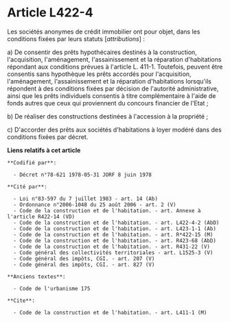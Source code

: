 # Article L422-4

Les sociétés anonymes de crédit immobilier ont pour objet, dans les conditions fixées par leurs statuts [*attributions*] :

a) De consentir des prêts hypothécaires destinés à la construction, l'acquisition, l'aménagement, l'assainissement et la
réparation d'habitations répondant aux conditions prévues à l'article L. 411-1. Toutefois, peuvent être consentis sans
hypothèque les prêts accordés pour l'acquisition, l'aménagement, l'assainissement et la réparation d'habitations lorsqu'ils
répondent à des conditions fixées par décision de l'autorité administrative, ainsi que les prêts individuels consentis à
titre complémentaire à l'aide de fonds autres que ceux qui proviennent du concours financier de l'Etat ;

b) De réaliser des constructions destinées à l'accession à la propriété ;

c) D'accorder des prêts aux sociétés d'habitations à loyer modéré dans des conditions fixées par décret.

**Liens relatifs à cet article**

	**Codifié par**:

	  - Décret n°78-621 1978-05-31 JORF 8 juin 1978

	**Cité par**:

	  - Loi n°83-597 du 7 juillet 1983 - art. 14 (Ab)
	  - Ordonnance n°2006-1048 du 25 août 2006 - art. 2 (V)
	  - Code de la construction et de l'habitation. - art. Annexe à l'article R422-14 (VD)
	  - Code de la construction et de l'habitation. - art. L422-4-2 (AbD)
	  - Code de la construction et de l'habitation. - art. L423-1-1 (Ab)
	  - Code de la construction et de l'habitation. - art. R*422-15 (M)
	  - Code de la construction et de l'habitation. - art. R423-68 (AbD)
	  - Code de la construction et de l'habitation. - art. R431-22 (V)
	  - Code général des collectivités territoriales - art. L1525-3 (V)
	  - Code général des impôts, CGI. - art. 207 (V)
	  - Code général des impôts, CGI. - art. 827 (V)

	**Anciens textes**:

	  - Code de l'urbanisme 175

	**Cite**:

	  - Code de la construction et de l'habitation. - art. L411-1 (M)
